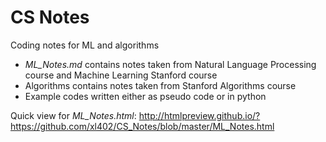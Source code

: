 # CS Notes
Coding notes for ML and algorithms
* *ML_Notes.md* contains notes taken from Natural Language Processing course and Machine Learning Stanford course
* Algorithms contains notes taken from Stanford Algorithms course
* Example codes written either as pseudo code or in python

Quick view for *ML_Notes.html*: http://htmlpreview.github.io/?https://github.com/xl402/CS_Notes/blob/master/ML_Notes.html
